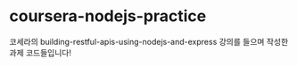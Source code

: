 # coursera-nodejs-practice
코세라의 building-restful-apis-using-nodejs-and-express 강의를 들으며 작성한 과제 코드들입니다!
